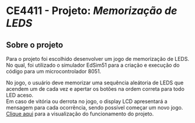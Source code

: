 # CE4411 - Projeto: *Memorização de LEDS*
## Sobre o projeto
Para o projeto foi escolhido desenvolver um jogo de memorização de LEDS. No qual, foi utilizado o simulador EdSim51 para a criação e execução do código para um microcontrolador 8051.  

No jogo, o usuário deve memorizar uma sequência aleátoria de LEDS que acendem um de cada vez e apertar os botões na ordem correta para todo LED aceso.  
Em caso de vitória ou derrota no jogo, o display LCD apresentará a mensagem para cada ocorrência, sendo possível começar um novo jogo.
[Clique aqui](https://www.youtube.com/watch?v=Ulcj7i8Uros) para a visualização do funcionamento do projeto.

